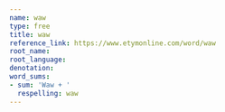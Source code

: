 ```yaml
---
name: waw
type: free
title: waw
reference_link: https://www.etymonline.com/word/waw
root_name: 
root_language: 
denotation: 
word_sums:
- sum: 'Waw + '
  respelling: waw
---
```


